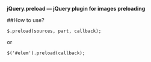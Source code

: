 **jQuery.preload &mdash; jQuery plugin for images preloading**

##How to use?

	$.preload(sources, part, callback);
	
or
	
	$('#elem').preload(callback);